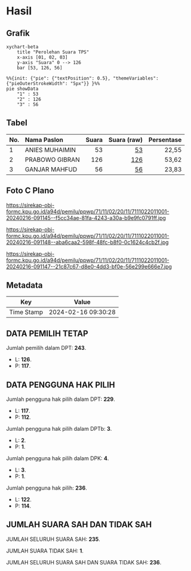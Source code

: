 # Hasil

## Grafik

```mermaid
xychart-beta
    title "Perolehan Suara TPS"
    x-axis [01, 02, 03]
    y-axis "Suara" 0 --> 126
    bar [53, 126, 56]
```

```mermaid
%%{init: {"pie": {"textPosition": 0.5}, "themeVariables": {"pieOuterStrokeWidth": "5px"}} }%%
pie showData
    "1" : 53
    "2" : 126
    "3" : 56
```

## Tabel

| No. | Nama Paslon    | Suara | Suara (raw) | Persentase |
|:--- |:-------------- | -----:| -----------:| ----------:|
| 1   | ANIES MUHAIMIN | 53    | [53][p-1]   | 22,55      |
| 2   | PRABOWO GIBRAN | 126   | [126][p-2]  | 53,62      |
| 3   | GANJAR MAHFUD  | 56    | [56][p-3]   | 23,83      |


[p-1]: https://github.com/gigit-pemilu/pemilu-2024-71-sulawesi-utara/blob/main/pilpres/hitung-suara/sub/71-sulawesi-utara/sub/11-bolaang-mongondow-selatan/sub/02-posigadan/sub/2011-sakti/sub/001-tps/sub/paslon-1.txt
[p-2]: https://github.com/gigit-pemilu/pemilu-2024-71-sulawesi-utara/blob/main/pilpres/hitung-suara/sub/71-sulawesi-utara/sub/11-bolaang-mongondow-selatan/sub/02-posigadan/sub/2011-sakti/sub/001-tps/sub/paslon-2.txt
[p-3]: https://github.com/gigit-pemilu/pemilu-2024-71-sulawesi-utara/blob/main/pilpres/hitung-suara/sub/71-sulawesi-utara/sub/11-bolaang-mongondow-selatan/sub/02-posigadan/sub/2011-sakti/sub/001-tps/sub/paslon-3.txt

## Foto C Plano

https://sirekap-obj-formc.kpu.go.id/a94d/pemilu/ppwp/71/11/02/20/11/7111022011001-20240216-091145--f5cc34ae-81fa-4243-a30a-b9e9fc0791ff.jpg

https://sirekap-obj-formc.kpu.go.id/a94d/pemilu/ppwp/71/11/02/20/11/7111022011001-20240216-091148--aba6caa2-598f-48fc-b8f0-0c1624c4cb2f.jpg

https://sirekap-obj-formc.kpu.go.id/a94d/pemilu/ppwp/71/11/02/20/11/7111022011001-20240216-091147--21c87c67-d8e0-4dd3-bf0e-56e299e666e7.jpg


## Metadata

| Key        | Value               |
| ---------- | ------------------- |
| Time Stamp | 2024-02-16 09:30:28 |


## DATA PEMILIH TETAP

Jumlah pemilih dalam DPT: **243**.
 * L: **126**.
 * P: **117**.

## DATA PENGGUNA HAK PILIH

Jumlah pengguna hak pilih dalam DPT: **229**.
 * L: **117**.
 * P: **112**.

Jumlah pengguna hak pilih dalam DPTb: **3**.
 * L: **2**.
 * P: **1**.

Jumlah pengguna hak pilih dalam DPK: **4**.
 * L: **3**.
 * P: **1**.

Jumlah pengguna hak pilih: **236**.
 * L: **122**.
 * P: **114**.

## JUMLAH SUARA SAH DAN TIDAK SAH

JUMLAH SELURUH SUARA SAH: **235**.

JUMLAH SUARA TIDAK SAH: **1**.

JUMLAH SELURUH SUARA SAH DAN SUARA TIDAK SAH: **236**.



